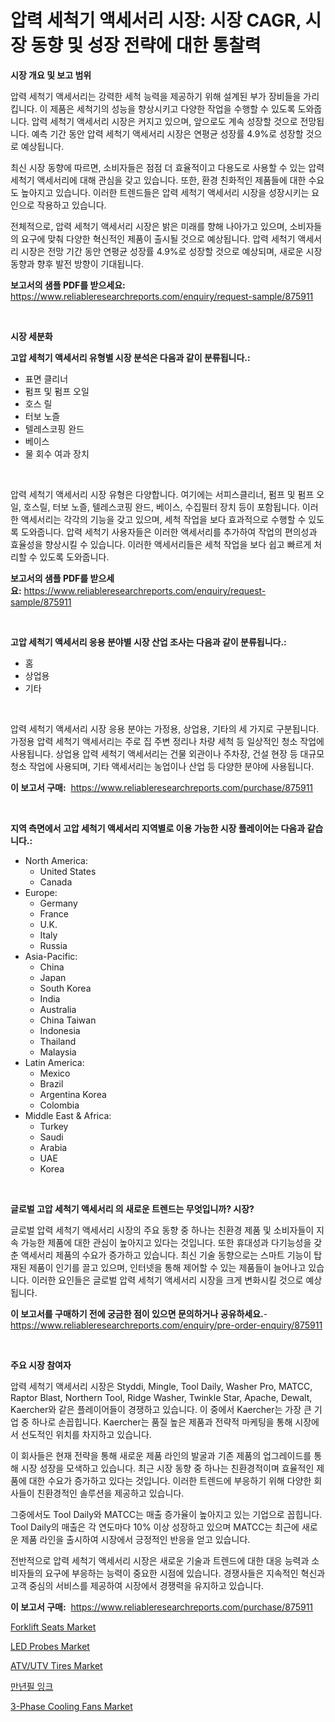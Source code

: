 <p><h1>압력 세척기 액세서리 시장: 시장 CAGR, 시장 동향 및 성장 전략에 대한 통찰력</h1></p><p><strong>시장 개요 및 보고 범위</strong></p>
<p><p>압력 세척기 액세서리는 강력한 세척 능력을 제공하기 위해 설계된 부가 장비들을 가리킵니다. 이 제품은 세척기의 성능을 향상시키고 다양한 작업을 수행할 수 있도록 도와줍니다. 압력 세척기 액세서리 시장은 커지고 있으며, 앞으로도 계속 성장할 것으로 전망됩니다. 예측 기간 동안 압력 세척기 액세서리 시장은 연평균 성장률 4.9%로 성장할 것으로 예상됩니다.</p><p>최신 시장 동향에 따르면, 소비자들은 점점 더 효율적이고 다용도로 사용할 수 있는 압력 세척기 액세서리에 대해 관심을 갖고 있습니다. 또한, 환경 친화적인 제품들에 대한 수요도 높아지고 있습니다. 이러한 트렌드들은 압력 세척기 액세서리 시장을 성장시키는 요인으로 작용하고 있습니다.</p><p>전체적으로, 압력 세척기 액세서리 시장은 밝은 미래를 향해 나아가고 있으며, 소비자들의 요구에 맞춰 다양한 혁신적인 제품이 출시될 것으로 예상됩니다. 압력 세척기 액세서리 시장은 전망 기간 동안 연평균 성장률 4.9%로 성장할 것으로 예상되며, 새로운 시장 동향과 향후 발전 방향이 기대됩니다.</p></p>
<p><strong>보고서의 샘플 PDF를 받으세요:</strong> <a href="https://www.reliableresearchreports.com/enquiry/request-sample/875911">https://www.reliableresearchreports.com/enquiry/request-sample/875911</a></p>
<p>&nbsp;</p>
<p><strong>시장 세분화</strong></p>
<p><strong>고압 세척기 액세서리 유형별 시장 분석은 다음과 같이 분류됩니다.:</strong></p>
<p><ul><li>표면 클리너</li><li>펌프 및 펌프 오일</li><li>호스 릴</li><li>터보 노즐</li><li>텔레스코핑 완드</li><li>베이스</li><li>물 회수 여과 장치</li></ul></p>
<p>&nbsp;</p>
<p><p>압력 세척기 액세서리 시장 유형은 다양합니다. 여기에는 서피스클리너, 펌프 및 펌프 오일, 호스릴, 터보 노즐, 텔레스코핑 완드, 베이스, 수집필터 장치 등이 포함됩니다. 이러한 액세서리는 각각의 기능을 갖고 있으며, 세척 작업을 보다 효과적으로 수행할 수 있도록 도와줍니다. 압력 세척기 사용자들은 이러한 액세서리를 추가하여 작업의 편의성과 효율성을 향상시킬 수 있습니다. 이러한 액세서리들은 세척 작업을 보다 쉽고 빠르게 처리할 수 있도록 도와줍니다.</p></p>
<p><strong>보고서의 샘플 PDF를 받으세요:</strong>&nbsp;<a href="https://www.reliableresearchreports.com/enquiry/request-sample/875911">https://www.reliableresearchreports.com/enquiry/request-sample/875911</a></p>
<p>&nbsp;</p>
<p><strong> 고압 세척기 액세서리 응용 분야별 시장 산업 조사는 다음과 같이 분류됩니다.:</strong></p>
<p><ul><li>홈</li><li>상업용</li><li>기타</li></ul></p>
<p>&nbsp;</p>
<p><p>압력 세척기 액세서리 시장 응용 분야는 가정용, 상업용, 기타의 세 가지로 구분됩니다. 가정용 압력 세척기 액세서리는 주로 집 주변 정리나 차량 세척 등 일상적인 청소 작업에 사용됩니다. 상업용 압력 세척기 액세서리는 건물 외관이나 주차장, 건설 현장 등 대규모 청소 작업에 사용되며, 기타 액세서리는 농업이나 산업 등 다양한 분야에 사용됩니다.</p></p>
<p><strong>이 보고서 구매:</strong>&nbsp; <a href="https://www.reliableresearchreports.com/purchase/875911">https://www.reliableresearchreports.com/purchase/875911</a></p>
<p>&nbsp;</p>
<p><strong>지역 측면에서 고압 세척기 액세서리 지역별로 이용 가능한 시장 플레이어는 다음과 같습니다.:</strong></p>
<p><ul>
    <li>
        North America:
        <ul>
            <li>United States</li>
            <li>Canada</li>
        </ul>
    </li>
    <li>
        Europe:
        <ul>
            <li>Germany</li>
            <li>France</li>
            <li>U.K.</li>
            <li>Italy</li>
            <li>Russia</li>
        </ul>
    </li>
    <li>
        Asia-Pacific:
        <ul>
            <li>China</li>
            <li>Japan</li>
            <li>South Korea</li>
            <li>India</li>
            <li>Australia</li>
            <li>China Taiwan</li>
            <li>Indonesia</li>
            <li>Thailand</li>
            <li>Malaysia</li>
        </ul>
    </li>
    <li>
        Latin America:
        <ul>
            <li>Mexico</li>
            <li>Brazil</li>
            <li>Argentina Korea</li>
            <li>Colombia</li>
        </ul>
    </li>
    <li>
        Middle East & Africa:
        <ul>
            <li>Turkey</li>
            <li>Saudi</li>
            <li>Arabia</li>
            <li>UAE</li>
            <li>Korea</li>
        </ul>
    </li>
    </ul></p>
<p>&nbsp;</p>
<p><strong>글로벌 고압 세척기 액세서리 의 새로운 트렌드는 무엇입니까? 시장?</strong></p>
<p><p>글로벌 압력 세척기 액세서리 시장의 주요 동향 중 하나는 친환경 제품 및 소비자들이 지속 가능한 제품에 대한 관심이 높아지고 있다는 것입니다. 또한 휴대성과 다기능성을 갖춘 액세서리 제품의 수요가 증가하고 있습니다. 최신 기술 동향으로는 스마트 기능이 탑재된 제품이 인기를 끌고 있으며, 인터넷을 통해 제어할 수 있는 제품들이 늘어나고 있습니다. 이러한 요인들은 글로벌 압력 세척기 액세서리 시장을 크게 변화시킬 것으로 예상됩니다.</p></p>
<p><strong>이 보고서를 구매하기 전에 궁금한 점이 있으면 문의하거나 공유하세요.</strong>- <a href="https://www.reliableresearchreports.com/enquiry/pre-order-enquiry/875911">https://www.reliableresearchreports.com/enquiry/pre-order-enquiry/875911</a></p>
<p>&nbsp;</p>
<p><strong>주요 시장 참여자</strong></p>
<p><p>압력 세척기 액세서리 시장은 Styddi, Mingle, Tool Daily, Washer Pro, MATCC, Raptor Blast, Northern Tool, Ridge Washer, Twinkle Star, Apache, Dewalt, Kaercher와 같은 플레이어들이 경쟁하고 있습니다. 이 중에서 Kaercher는 가장 큰 기업 중 하나로 손꼽힙니다. Kaercher는 품질 높은 제품과 전략적 마케팅을 통해 시장에서 선도적인 위치를 차지하고 있습니다.</p><p>이 회사들은 현재 전략을 통해 새로운 제품 라인의 발굴과 기존 제품의 업그레이드를 통해 시장 성장을 모색하고 있습니다. 최근 시장 동향 중 하나는 친환경적이며 효율적인 제품에 대한 수요가 증가하고 있다는 것입니다. 이러한 트렌드에 부응하기 위해 다양한 회사들이 친환경적인 솔루션을 제공하고 있습니다.</p><p>그중에서도 Tool Daily와 MATCC는 매출 증가율이 높아지고 있는 기업으로 꼽힙니다. Tool Daily의 매출은 각 연도마다 10% 이상 성장하고 있으며 MATCC는 최근에 새로운 제품 라인을 출시하여 시장에서 긍정적인 반응을 얻고 있습니다.</p><p>전반적으로 압력 세척기 액세서리 시장은 새로운 기술과 트렌드에 대한 대응 능력과 소비자들의 요구에 부응하는 능력이 중요한 시점에 있습니다. 경쟁사들은 지속적인 혁신과 고객 중심의 서비스를 제공하여 시장에서 경쟁력을 유지하고 있습니다.</p></p>
<p><strong>이 보고서 구매:</strong>&nbsp;&nbsp;<a href="https://www.reliableresearchreports.com/purchase/875911">https://www.reliableresearchreports.com/purchase/875911</a></p>
<p><p><a href="https://github.com/lylyparadise/Market-Research-Report-List-2/blob/main/forklift-seats-market.md">Forklift Seats Market</a></p><p><a href="https://view.publitas.com/reportprime-1/led-probes-market-centers-on-aspects-such-as-market-growth-market-share-market-opportunity-and-projected-forecasts-spanning-from-2024-to-2031/">LED Probes Market</a></p><p><a href="https://issuu.com/reportprime-2/docs/atvutv-tires-market-size-2030.pptx">ATV/UTV Tires Market</a></p><p><a href="https://medium.com/@wilburkihn5676/%EB%A7%8C%EB%85%84%ED%95%84-%EC%9E%89%ED%81%AC-%EC%8B%9C%EC%9E%A5-%EC%9D%B8%EC%82%AC%EC%9D%B4%ED%8A%B8-%EC%8B%9C%EC%9E%A5-%EB%8F%99%ED%96%A5-%EC%84%B1%EC%9E%A5-2024%EB%85%84%EB%B6%80%ED%84%B0-2031%EB%85%84%EA%B9%8C%EC%A7%80-%EC%98%88%EC%B8%A1%EB%90%9C-%EA%B2%83-4cd69877cf1c">만년필 잉크</a></p><p><a href="https://scarlet-rocket-c63.notion.site/Global-3-Phase-Cooling-Fans-Market-by-Types-Applications-and-Major-Players-with-Regional-Growth-R-ba197994271944b4923a0dd410c5c2da">3-Phase Cooling Fans Market</a></p></p>
